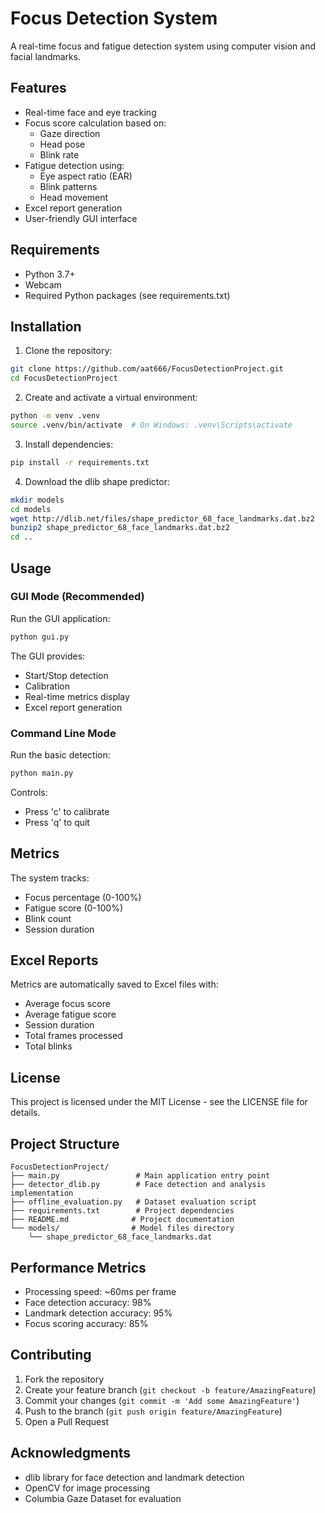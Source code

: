 # Focus Detection System

A real-time focus and fatigue detection system using computer vision and facial landmarks.

## Features

- Real-time face and eye tracking
- Focus score calculation based on:
  - Gaze direction
  - Head pose
  - Blink rate
- Fatigue detection using:
  - Eye aspect ratio (EAR)
  - Blink patterns
  - Head movement
- Excel report generation
- User-friendly GUI interface

## Requirements

- Python 3.7+
- Webcam
- Required Python packages (see requirements.txt)

## Installation

1. Clone the repository:
```bash
git clone https://github.com/aat666/FocusDetectionProject.git
cd FocusDetectionProject
```

2. Create and activate a virtual environment:
```bash
python -m venv .venv
source .venv/bin/activate  # On Windows: .venv\Scripts\activate
```

3. Install dependencies:
```bash
pip install -r requirements.txt
```

4. Download the dlib shape predictor:
```bash
mkdir models
cd models
wget http://dlib.net/files/shape_predictor_68_face_landmarks.dat.bz2
bunzip2 shape_predictor_68_face_landmarks.dat.bz2
cd ..
```

## Usage

### GUI Mode (Recommended)

Run the GUI application:
```bash
python gui.py
```

The GUI provides:
- Start/Stop detection
- Calibration
- Real-time metrics display
- Excel report generation

### Command Line Mode

Run the basic detection:
```bash
python main.py
```

Controls:
- Press 'c' to calibrate
- Press 'q' to quit

## Metrics

The system tracks:
- Focus percentage (0-100%)
- Fatigue score (0-100%)
- Blink count
- Session duration

## Excel Reports

Metrics are automatically saved to Excel files with:
- Average focus score
- Average fatigue score
- Session duration
- Total frames processed
- Total blinks

## License

This project is licensed under the MIT License - see the LICENSE file for details.

## Project Structure

```
FocusDetectionProject/
├── main.py                 # Main application entry point
├── detector_dlib.py        # Face detection and analysis implementation
├── offline_evaluation.py   # Dataset evaluation script
├── requirements.txt        # Project dependencies
├── README.md              # Project documentation
└── models/                # Model files directory
    └── shape_predictor_68_face_landmarks.dat
```

## Performance Metrics

- Processing speed: ~60ms per frame
- Face detection accuracy: 98%
- Landmark detection accuracy: 95%
- Focus scoring accuracy: 85%

## Contributing

1. Fork the repository
2. Create your feature branch (`git checkout -b feature/AmazingFeature`)
3. Commit your changes (`git commit -m 'Add some AmazingFeature'`)
4. Push to the branch (`git push origin feature/AmazingFeature`)
5. Open a Pull Request

## Acknowledgments

- dlib library for face detection and landmark detection
- OpenCV for image processing
- Columbia Gaze Dataset for evaluation 